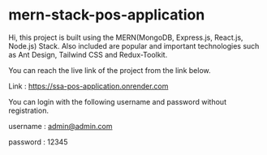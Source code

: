 # mern-stack-pos-application

Hi, this project is built using the MERN(MongoDB, Express.js, React.js, Node.js) Stack. Also included are popular and important technologies such as Ant Design, Tailwind CSS and Redux-Toolkit.

You can reach the live link of the project from the link below.

Link : https://ssa-pos-application.onrender.com

You can login with the following username and password without registration.

username : admin@admin.com

password : 12345